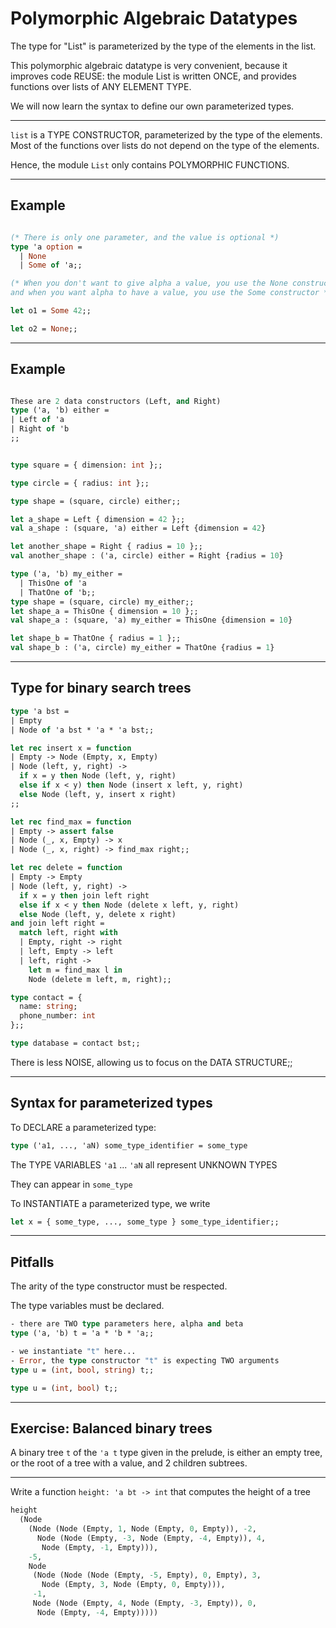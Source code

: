 # Polymorphic Algebraic Datatypes

The type for "List" is parameterized by the type of the elements in the list.

This polymorphic algebraic datatype is very convenient, because it improves
code REUSE: the module List is written ONCE, and provides functions over
lists of ANY ELEMENT TYPE.

We will now learn the syntax to define our own parameterized types.


----
`list` is a TYPE CONSTRUCTOR, parameterized by the type of the elements.
Most of the functions over lists do not depend on the type of the elements.

Hence, the module `List` only contains POLYMORPHIC FUNCTIONS.


----
## Example
```ocaml

(* There is only one parameter, and the value is optional *)
type 'a option =
  | None
  | Some of 'a;;

(* When you don't want to give alpha a value, you use the None constructor
and when you want alpha to have a value, you use the Some constructor *)

let o1 = Some 42;;

let o2 = None;;
```

----
## Example
```ocaml

These are 2 data constructors (Left, and Right)
type ('a, 'b) either =
| Left of 'a
| Right of 'b
;;


type square = { dimension: int };;

type circle = { radius: int };;

type shape = (square, circle) either;;

let a_shape = Left { dimension = 42 };;
val a_shape : (square, 'a) either = Left {dimension = 42}

let another_shape = Right { radius = 10 };;
val another_shape : ('a, circle) either = Right {radius = 10}

type ('a, 'b) my_either =
  | ThisOne of 'a
  | ThatOne of 'b;;
type shape = (square, circle) my_either;;
let shape_a = ThisOne { dimension = 10 };;
val shape_a : (square, 'a) my_either = ThisOne {dimension = 10}

let shape_b = ThatOne { radius = 1 };;
val shape_b : ('a, circle) my_either = ThatOne {radius = 1}

```
---
## Type for binary search trees

```ocaml
type 'a bst =
| Empty
| Node of 'a bst * 'a * 'a bst;;

let rec insert x = function
| Empty -> Node (Empty, x, Empty)
| Node (left, y, right) ->
  if x = y then Node (left, y, right)
  else if x < y) then Node (insert x left, y, right)
  else Node (left, y, insert x right)
;;

let rec find_max = function
| Empty -> assert false
| Node (_, x, Empty) -> x
| Node (_, x, right) -> find_max right;;

let rec delete = function
| Empty -> Empty
| Node (left, y, right) ->
  if x = y then join left right
  else if x < y then Node (delete x left, y, right)
  else Node (left, y, delete x right)
and join left right =
  match left, right with
  | Empty, right -> right
  | left, Empty -> left
  | left, right ->
    let m = find_max l in
    Node (delete m left, m, right);;

type contact = {
  name: string;
  phone_number: int
};;

type database = contact bst;;

```

There is less NOISE, allowing us to focus on the DATA STRUCTURE;;

---
## Syntax for parameterized types
To DECLARE a parameterized type:

```ocaml
type ('a1, ..., 'aN) some_type_identifier = some_type
```

The TYPE VARIABLES `'a1` ... `'aN` all represent UNKNOWN TYPES

They can appear in `some_type`

To INSTANTIATE a parameterized type, we write
```ocaml
let x = { some_type, ..., some_type } some_type_identifier;;
```


----
## Pitfalls
The arity of the type constructor must be respected.

The type variables must be declared.

```ocaml
- there are TWO type parameters here, alpha and beta
type ('a, 'b) t = 'a * 'b * 'a;;

- we instantiate "t" here...
- Error, the type constructor "t" is expecting TWO arguments
type u = (int, bool, string) t;;

type u = (int, bool) t;;
```

----
## Exercise: Balanced binary trees
A binary tree `t` of the `'a t` type given in the prelude, is either
an empty tree, or the root of a tree with a value, and 2 children subtrees.

----
Write a function `height: 'a bt -> int` that computes the height of a tree
```ocaml
height
  (Node
    (Node (Node (Empty, 1, Node (Empty, 0, Empty)), -2,
      Node (Node (Empty, -3, Node (Empty, -4, Empty)), 4,
       Node (Empty, -1, Empty))),
    -5,
    Node
     (Node (Node (Node (Empty, -5, Empty), 0, Empty), 3,
       Node (Empty, 3, Node (Empty, 0, Empty))),
     -1,
     Node (Node (Empty, 4, Node (Empty, -3, Empty)), 0,
      Node (Empty, -4, Empty)))))
```




